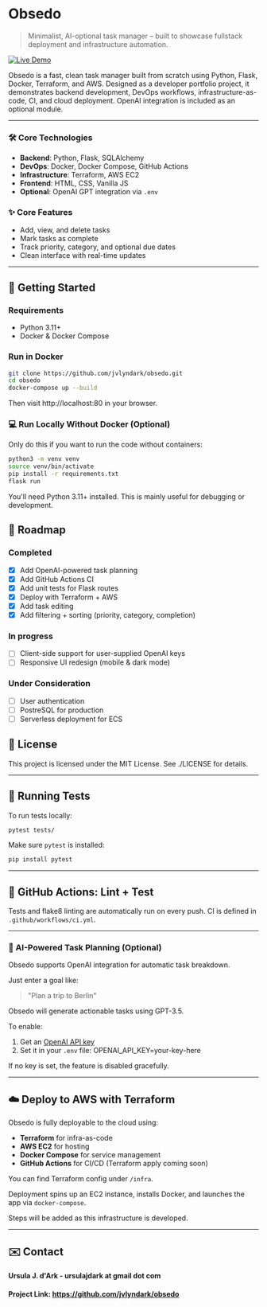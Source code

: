 # Obsedo

> Minimalist, AI-optional task manager – built to showcase fullstack deployment and infrastructure automation.

[![Live Demo](https://img.shields.io/badge/Live%20Demo-obsedo.jvlyndark.com-blue?style=flat-square)](http://obsedo.jvlyndark.com)

Obsedo is a fast, clean task manager built from scratch using Python, Flask, Docker, Terraform, and AWS. Designed as a developer portfolio project, it demonstrates backend development, DevOps workflows, infrastructure-as-code, CI, and cloud deployment. OpenAI integration is included as an optional module.

---

### 🛠️ Core Technologies

- **Backend**: Python, Flask, SQLAlchemy
- **DevOps**: Docker, Docker Compose, GitHub Actions
- **Infrastructure**: Terraform, AWS EC2
- **Frontend**: HTML, CSS, Vanilla JS
- **Optional**: OpenAI GPT integration via `.env`

### ✨ Core Features

- Add, view, and delete tasks
- Mark tasks as complete
- Track priority, category, and optional due dates
- Clean interface with real-time updates

---

## 🚀 Getting Started

### Requirements

- Python 3.11+
- Docker & Docker Compose

### Run in Docker

```bash
git clone https://github.com/jvlyndark/obsedo.git
cd obsedo
docker-compose up --build
```

Then visit http://localhost:80 in your browser.

### 💻 Run Locally Without Docker (Optional)

Only do this if you want to run the code without containers:

```bash
python3 -m venv venv
source venv/bin/activate
pip install -r requirements.txt
flask run
```

You'll need Python 3.11+ installed. This is mainly useful for debugging or development.

## 🧩 Roadmap

### Completed

- [x] Add OpenAI-powered task planning
- [x] Add GitHub Actions CI
- [x] Add unit tests for Flask routes
- [x] Deploy with Terraform + AWS
- [x] Add task editing
- [x] Add filtering + sorting (priority, category, completion)

### In progress

- [ ] Client-side support for user-supplied OpenAI keys
- [ ] Responsive UI redesign (mobile & dark mode)

### Under Consideration

- [ ] User authentication
- [ ] PostreSQL for production
- [ ] Serverless deployment for ECS

## 📄 License

This project is licensed under the MIT License.
See ./LICENSE for details.

---

## 🧪 Running Tests

To run tests locally:

```bash
pytest tests/
```

Make sure `pytest` is installed:

```bash
pip install pytest
```

---

## 🔁 GitHub Actions: Lint + Test

Tests and flake8 linting are automatically run on every push. CI is defined in `.github/workflows/ci.yml`.

---

### 🤖 AI-Powered Task Planning (Optional)

Obsedo supports OpenAI integration for automatic task breakdown.

Just enter a goal like:

> "Plan a trip to Berlin"

Obsedo will generate actionable tasks using GPT-3.5.

To enable:

1. Get an [OpenAI API key](https://platform.openai.com/account/api-keys)
2. Set it in your `.env` file:
   OPENAI_API_KEY=your-key-here

If no key is set, the feature is disabled gracefully.

---

## ☁️ Deploy to AWS with Terraform

Obsedo is fully deployable to the cloud using:

- **Terraform** for infra-as-code
- **AWS EC2** for hosting
- **Docker Compose** for service management
- **GitHub Actions** for CI/CD (Terraform apply coming soon)

You can find Terraform config under `/infra`.

Deployment spins up an EC2 instance, installs Docker, and launches the app via `docker-compose`.

Steps will be added as this infrastructure is developed.

---

## ✉️ Contact

#### Ursula J. d'Ark - ursulajdark at gmail dot com

#### Project Link: https://github.com/jvlyndark/obsedo

